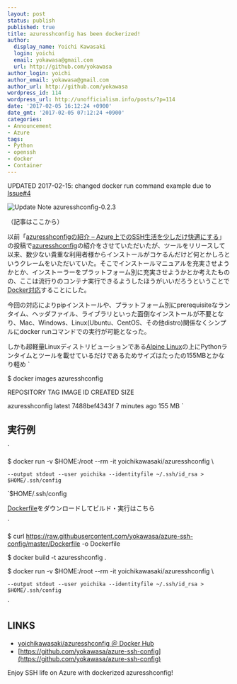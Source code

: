 ```yaml
---
layout: post
status: publish
published: true
title: azuresshconfig has been dockerized!
author:
  display_name: Yoichi Kawasaki
  login: yoichi
  email: yokawasa@gmail.com
  url: http://github.com/yokawasa
author_login: yoichi
author_email: yokawasa@gmail.com
author_url: http://github.com/yokawasa
wordpress_id: 114
wordpress_url: http://unofficialism.info/posts/?p=114
date: '2017-02-05 16:12:24 +0900'
date_gmt: '2017-02-05 07:12:24 +0900'
categories:
- Announcement
- Azure
tags:
- Python
- openssh
- docker
- Container
---
```


UPDATED 2017-02-15: changed docker run command example due to [Issue#4](https://github.com/yokawasa/azure-ssh-config/issues/4)

![Update Note azuresshconfig-0.2.3](https://c1.staticflickr.com/3/2386/32753419552_9dc00e1771_c.jpg)

（記事はここから）

以前「[azuresshconfigの紹介 &ndash; Azure上でのSSH生活を少しだけ快適にする](http://unofficialism.info/posts/azuresshconfig/)」の投稿で[azuresshconfig](https://github.com/yokawasa/azure-ssh-config)の紹介をさせていただいたが、ツールをリリースして以来、数少ない貴重な利用者様からインストールがコケるんだけど何とかしろというクレームをいただいていた。そこでインストールマニュアルを充実させようかとか、インストーラーをプラットフォーム別に充実させようかとか考えたものの、ここは流行りのコンテナ実行できるようしたほうがいいだろうということで[Docker対応](https://hub.docker.com/r/yoichikawasaki/azuresshconfig/)することにした。

今回の対応によりpipインストールや、プラットフォーム別にprerequisiteなランタイム、ヘッダファイル、ライブラリといった面倒なインストールが不要となり、Mac、Windows、Linux(Ubuntu、CentOS、その他distro)関係なくシンプルにdocker runコマンドでの実行が可能となった。

しかも超軽量Linuxディストリビューションである[Alpine Linux](https://alpinelinux.org/)の上にPythonランタイムとツールを載せているだけであるためサイズはたったの155MBとかなり軽め
`

$ docker images azuresshconfig

REPOSITORY                          TAG                 IMAGE ID            CREATED             SIZE

azuresshconfig                     latest              7488bef4343f        7 minutes ago       155 MB
`

## 実行例

`

$ docker run -v $HOME:/root --rm -it yoichikawasaki/azuresshconfig \

    --output stdout --user yoichika --identityfile ~/.ssh/id_rsa > $HOME/.ssh/config
`$HOME/.ssh/config

[Dockerfile](https://github.com/yokawasa/azure-ssh-config/blob/master/Dockerfile)をダウンロードしてビルド・実行はこちら

`

$ curl https://raw.githubusercontent.com/yokawasa/azure-ssh-config/master/Dockerfile -o Dockerfile

$ docker build -t azuresshconfig .

$ docker run -v $HOME:/root --rm -it yoichikawasaki/azuresshconfig \

    --output stdout --user yoichika --identityfile ~/.ssh/id_rsa > $HOME/.ssh/config
`

## LINKS

- [yoichikawasaki/azuresshconfig ＠ Docker Hub](https://hub.docker.com/r/yoichikawasaki/azuresshconfig/)
- [https://github.com/yokawasa/azure-ssh-config](https://github.com/yokawasa/azure-ssh-config)

Enjoy SSH life on Azure with dockerized azuresshconfig!
